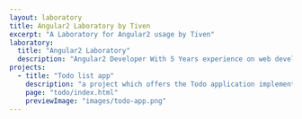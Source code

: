 ```yaml
---
layout: laboratory
title: Angular2 Laboratory by Tiven
excerpt: "A Laboratory for Angular2 usage by Tiven"
laboratory:
  title: "Angular2 Laboratory"
  description: "Angular2 Developer With 5 Years experience on web development."
projects:
  - title: "Todo list app"
    description: "a project which offers the Todo application implemented using MVC concept in the Angular2 framework and TypeScript development language."
    page: "todo/index.html"
    previewImage: "images/todo-app.png"
---
```


